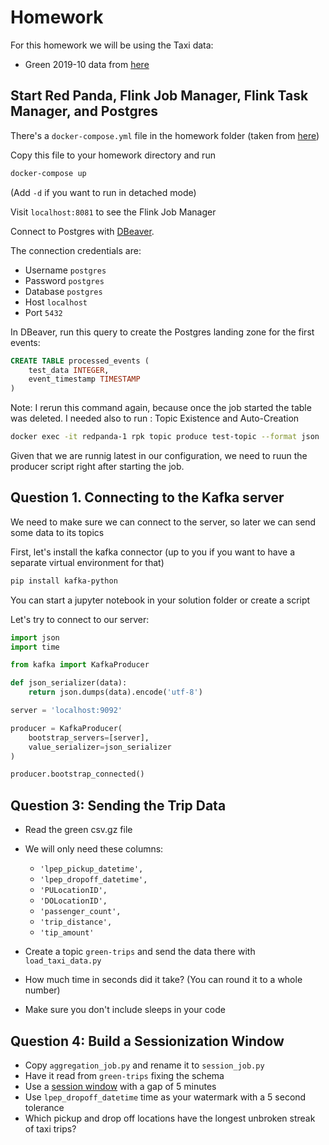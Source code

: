 # Homework

For this homework we will be using the Taxi data:
- Green 2019-10 data from [here](https://github.com/DataTalksClub/nyc-tlc-data/releases/download/green/green_tripdata_2019-10.csv.gz)


## Start Red Panda, Flink Job Manager, Flink Task Manager, and Postgres 

There's a `docker-compose.yml` file in the homework folder (taken from [here](https://github.com/redpanda-data-blog/2023-python-gsg/blob/main/docker-compose.yml))

Copy this file to your homework directory and run

```bash
docker-compose up
```

(Add `-d` if you want to run in detached mode)

Visit `localhost:8081` to see the Flink Job Manager

Connect to Postgres with [DBeaver](https://dbeaver.io/).

The connection credentials are:
- Username `postgres`
- Password `postgres`
- Database `postgres`
- Host `localhost`
- Port `5432`


In DBeaver, run this query to create the Postgres landing zone for the first events:
```sql 
CREATE TABLE processed_events (
    test_data INTEGER,
    event_timestamp TIMESTAMP
)
```

Note: I rerun this command again, because once the job started the table was deleted. 
I needed also to run :  Topic Existence and Auto-Creation
```bash
docker exec -it redpanda-1 rpk topic produce test-topic --format json
````

Given that we are runnig latest in our configuration, we need to ruun the producer script right after starting the job.

## Question 1. Connecting to the Kafka server

We need to make sure we can connect to the server, so
later we can send some data to its topics

First, let's install the kafka connector (up to you if you
want to have a separate virtual environment for that)

```bash
pip install kafka-python
```

You can start a jupyter notebook in your solution folder or
create a script

Let's try to connect to our server:

```python
import json
import time 

from kafka import KafkaProducer

def json_serializer(data):
    return json.dumps(data).encode('utf-8')

server = 'localhost:9092'

producer = KafkaProducer(
    bootstrap_servers=[server],
    value_serializer=json_serializer
)

producer.bootstrap_connected()
```

## Question 3: Sending the Trip Data

* Read the green csv.gz file
* We will only need these columns:
  * `'lpep_pickup_datetime',`
  * `'lpep_dropoff_datetime',`
  * `'PULocationID',`
  * `'DOLocationID',`
  * `'passenger_count',`
  * `'trip_distance',`
  * `'tip_amount'`

* Create a topic `green-trips` and send the data there with `load_taxi_data.py`
* How much time in seconds did it take? (You can round it to a whole number)
* Make sure you don't include sleeps in your code

## Question 4: Build a Sessionization Window

* Copy `aggregation_job.py` and rename it to `session_job.py`
* Have it read from `green-trips` fixing the schema
* Use a [session window](https://nightlies.apache.org/flink/flink-docs-master/docs/dev/datastream/operators/windows/) with a gap of 5 minutes
* Use `lpep_dropoff_datetime` time as your watermark with a 5 second tolerance
* Which pickup and drop off locations have the longest unbroken streak of taxi trips?




